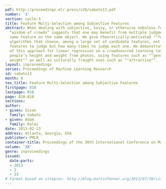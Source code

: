 ```yaml
---
pdf: http://proceedings.mlr.press/v28/sabato13.pdf
number: '3'
section: cycle-3
title: Feature Multi-Selection among Subjective Features
abstract: When dealing with subjective, noisy, or otherwise nebulous features, the
  “wisdom of crowds” suggests that one may benefit from multiple judgments of the
  same feature on the same object. We give theoretically-motivated ""feature multi-selection""
  algorithms that choose, among a large set of candidate features, not only which
  features to judge but how many times to judge each one. We demonstrate the effectiveness
  of this approach for linear regression on a crowdsourced learning task of predicting
  people’s height and weight from photos, using features such as ""gender"" and  ""estimated
  weight"" as well as culturally fraught ones such as ""attractive"".
layout: inproceedings
series: Proceedings of Machine Learning Research
id: sabato13
month: 0
tex_title: Feature Multi-Selection among Subjective Features
firstpage: 810
lastpage: 818
page: 810-818
sections: 
author:
- given: Sivan
  family: Sabato
- given: Adam
  family: Kalai
date: 2013-02-13
address: Atlanta, Georgia, USA
publisher: PMLR
container-title: Proceedings of the 30th International Conference on Machine Learning
volume: '28'
genre: inproceedings
issued:
  date-parts:
  - 2013
  - 2
  - 13
# Format based on citeproc: http://blog.martinfenner.org/2013/07/30/citeproc-yaml-for-bibliographies/
---
```

